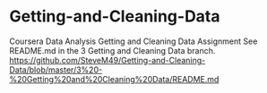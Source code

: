 # Getting-and-Cleaning-Data
Coursera Data Analysis Getting and Cleaning Data Assignment
See README.md in the 3 Getting and Cleaning Data branch.
https://github.com/SteveM49/Getting-and-Cleaning-Data/blob/master/3%20-%20Getting%20and%20Cleaning%20Data/README.md
